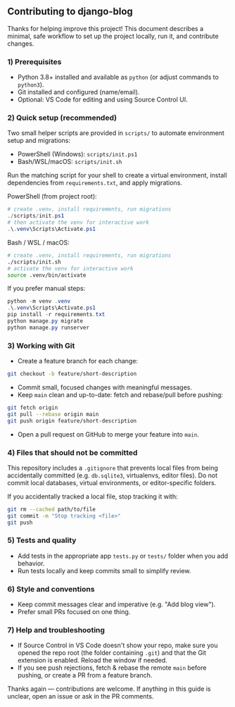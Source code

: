 ## Contributing to django-blog

Thanks for helping improve this project! This document describes a minimal, safe workflow to set up the project locally, run it, and contribute changes.

### 1) Prerequisites
- Python 3.8+ installed and available as `python` (or adjust commands to `python3`).
- Git installed and configured (name/email).
- Optional: VS Code for editing and using Source Control UI.

### 2) Quick setup (recommended)
Two small helper scripts are provided in `scripts/` to automate environment setup and migrations:

- PowerShell (Windows): `scripts/init.ps1`
- Bash/WSL/macOS: `scripts/init.sh`

Run the matching script for your shell to create a virtual environment, install dependencies from `requirements.txt`, and apply migrations.

PowerShell (from project root):
```powershell
# create .venv, install requirements, run migrations
./scripts/init.ps1
# then activate the venv for interactive work
.\.venv\Scripts\Activate.ps1
```

Bash / WSL / macOS:
```bash
# create .venv, install requirements, run migrations
./scripts/init.sh
# activate the venv for interactive work
source .venv/bin/activate
```

If you prefer manual steps:
```powershell
python -m venv .venv
.\.venv\Scripts\Activate.ps1
pip install -r requirements.txt
python manage.py migrate
python manage.py runserver
```

### 3) Working with Git
- Create a feature branch for each change:
```bash
git checkout -b feature/short-description
```
- Commit small, focused changes with meaningful messages.
- Keep `main` clean and up-to-date: fetch and rebase/pull before pushing:
```bash
git fetch origin
git pull --rebase origin main
git push origin feature/short-description
```
- Open a pull request on GitHub to merge your feature into `main`.

### 4) Files that should not be committed
This repository includes a `.gitignore` that prevents local files from being accidentally committed (e.g. `db.sqlite3`, virtualenvs, editor files). Do not commit local databases, virtual environments, or editor-specific folders.

If you accidentally tracked a local file, stop tracking it with:
```bash
git rm --cached path/to/file
git commit -m "Stop tracking <file>"
git push
```

### 5) Tests and quality
- Add tests in the appropriate app `tests.py` or `tests/` folder when you add behavior.
- Run tests locally and keep commits small to simplify review.

### 6) Style and conventions
- Keep commit messages clear and imperative (e.g. "Add blog view").
- Prefer small PRs focused on one thing.

### 7) Help and troubleshooting
- If Source Control in VS Code doesn't show your repo, make sure you opened the repo root (the folder containing `.git`) and that the Git extension is enabled. Reload the window if needed.
- If you see push rejections, fetch & rebase the remote `main` before pushing, or create a PR from a feature branch.

Thanks again — contributions are welcome. If anything in this guide is unclear, open an issue or ask in the PR comments.